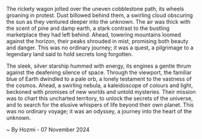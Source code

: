
The rickety wagon jolted over the uneven cobblestone path, its wheels groaning in protest. Dust billowed behind them, a swirling cloud obscuring the sun as they ventured deeper into the unknown. The air was thick with the scent of pine and damp earth, a stark contrast to the bustling marketplace they had left behind.  Ahead, towering mountains loomed against the horizon, their peaks shrouded in mist, promising both beauty and danger.  This was no ordinary journey; it was a quest, a pilgrimage to a legendary land said to hold secrets long forgotten. 

The sleek, silver starship hummed with energy, its engines a gentle thrum against the deafening silence of space. Through the viewport, the familiar blue of Earth dwindled to a pale orb, a lonely testament to the vastness of the cosmos.  Ahead, a swirling nebula, a kaleidoscope of colours and light, beckoned with promises of new worlds and untold mysteries.  Their mission was to chart this uncharted territory, to unlock the secrets of the universe, and to search for the elusive whispers of life beyond their own planet.  This was no ordinary voyage; it was an odyssey, a journey into the heart of the unknown. 

~ By Hozmi - 07 November 2024
